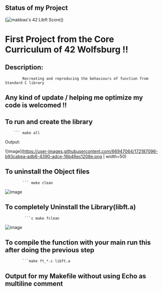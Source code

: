 ## Status of my Project 
[![mabbas's 42 Libft Score](https://badge42.vercel.app/api/v2/cl33nxvl8001109l2p31ppqso/project/2571548)])



# First Project from the Core Curriculum of 42 Wolfsburg !!

## Description: 
            Recreating and reproducing the behaviours of function from Standard C library 
## Any kind of update / helping me optimize my code is welcomed !!             

## To run and create the library 
        ``` make all
   Output:
            
![image](https://user-images.githubusercontent.com/66947064/172187096-b93cabea-adb6-4390-adce-16b46ec1208e.png | width=50)

## To uninstall the Object files
            ``` make clean
            
   ![image](https://user-images.githubusercontent.com/66947064/172187232-19d993c1-d41f-431a-b285-9ecf41890912.png)
            
## To completely Uninstall the Library(libft.a) 
             ```c make fclean
 ![image](https://user-images.githubusercontent.com/66947064/172187267-144e9904-383c-4e2a-a346-ed7da795b5c4.png)
## To compile the function with your main run this after doing the previous step
            ```make ft_*.c libft.a
           
## Output for my Makefile without using Echo as multiline comment

